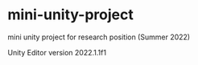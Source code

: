 # mini-unity-project
mini unity project for research position (Summer 2022)

Unity Editor version 2022.1.1f1
